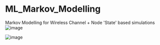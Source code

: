 # ML_Markov_Modelling
Markov Modelling for  Wireless Channel + Node  'State'  based  simulations
![image](https://user-images.githubusercontent.com/21118209/218280084-f98896cb-53a9-4a71-9c23-f5def5a48975.png)

![image](https://user-images.githubusercontent.com/21118209/218280144-0946bdd1-5944-4b86-80e6-45b96460791d.png)

